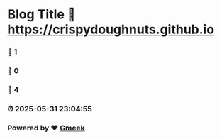 # Blog Title :link: https://crispydoughnuts.github.io 
### :page_facing_up: [1](https://crispydoughnuts.github.io/tag.html) 
### :speech_balloon: 0 
### :hibiscus: 4 
### :alarm_clock: 2025-05-31 23:04:55 
### Powered by :heart: [Gmeek](https://github.com/Meekdai/Gmeek)
